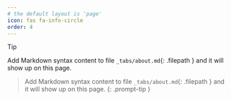 ```yaml
---
# the default layout is 'page'
icon: fas fa-info-circle
order: 4
---
```


> [!TIP]
> Add Markdown syntax content to file `_tabs/about.md`{: .filepath } and it will show up on this page.

> Add Markdown syntax content to file `_tabs/about.md`{: .filepath } and it will show up on this page.
{: .prompt-tip }
